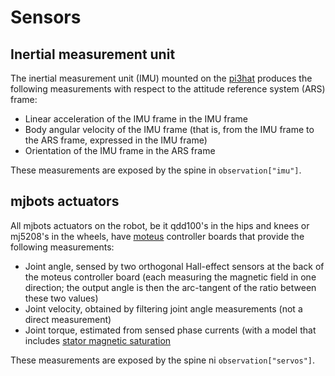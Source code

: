 # Sensors

## Inertial measurement unit

The inertial measurement unit (IMU) mounted on the [pi3hat](https://mjbots.com/products/mjbots-pi3hat-r4-5) produces the following measurements with respect to the attitude reference system (ARS) frame:

- Linear acceleration of the IMU frame in the IMU frame
- Body angular velocity of the IMU frame (that is, from the IMU frame to the ARS frame, expressed in the IMU frame)
- Orientation of the IMU frame in the ARS frame

These measurements are exposed by the spine in ``observation["imu"]``.

## mjbots actuators

All mjbots actuators on the robot, be it qdd100's in the hips and knees or mj5208's in the wheels, have [moteus](https://mjbots.com/products/moteus-r4-11) controller boards that provide the following measurements:

- Joint angle, sensed by two orthogonal Hall-effect sensors at the back of the moteus controller board (each measuring the magnetic field in one direction; the output angle is then the arc-tangent of the ratio between these two values)
- Joint velocity, obtained by filtering joint angle measurements (not a direct measurement)
- Joint torque, estimated from sensed phase currents (with a model that includes [stator magnetic saturation](https://jpieper.com/2020/07/31/dealing-with-stator-magnetic-saturation/)

These measurements are exposed by the spine ni ``observation["servos"]``.
